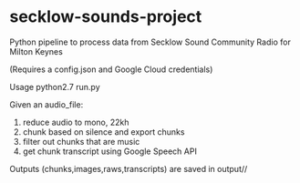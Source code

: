 # secklow-sounds-project
Python pipeline to process data from Secklow Sound Community Radio for Milton Keynes 

(Requires a config.json and Google Cloud credentials)

Usage
python2.7 run.py <audiofile> <configfile>

Given an audio_file:
1) reduce audio to mono, 22kh
2) chunk based on silence and export chunks 
3) filter out chunks that are music
4) get chunk transcript using Google Speech API

Outputs (chunks,images,raws,transcripts) are saved in output/<audiofile>/
